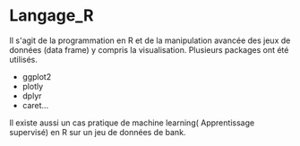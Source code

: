 # Langage_R
Il s'agit de la programmation en R et de la manipulation avancée des jeux de données (data frame) y compris la visualisation.
Plusieurs packages ont été utilisés. 
- ggplot2
- plotly
- dplyr
- caret...

Il existe aussi un cas pratique de machine learning( Apprentissage supervisé) en R sur un jeu de données de bank.

